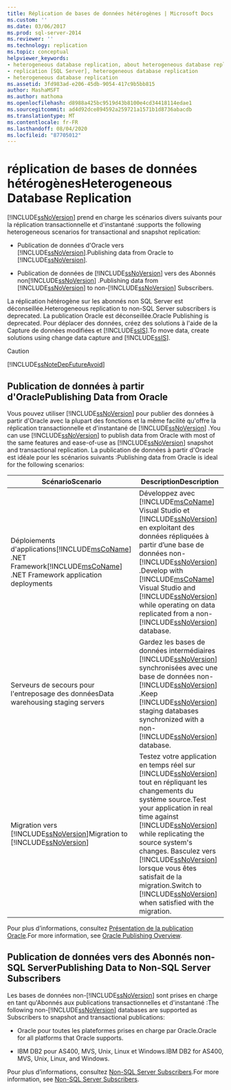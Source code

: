```yaml
---
title: Réplication de bases de données hétérogènes | Microsoft Docs
ms.custom: ''
ms.date: 03/06/2017
ms.prod: sql-server-2014
ms.reviewer: ''
ms.technology: replication
ms.topic: conceptual
helpviewer_keywords:
- heterogeneous database replication, about heterogeneous database replication
- replication [SQL Server], heterogeneous database replication
- heterogeneous database replication
ms.assetid: 3fd983ad-e206-45db-9054-417c9b5bb815
author: MashaMSFT
ms.author: mathoma
ms.openlocfilehash: d8988a425bc9519d43b8100e4cd34418114edae1
ms.sourcegitcommit: ad4d92dce894592a259721a1571b1d8736abacdb
ms.translationtype: MT
ms.contentlocale: fr-FR
ms.lasthandoff: 08/04/2020
ms.locfileid: "87705012"
---
```

# <a name="heterogeneous-database-replication"></a><span data-ttu-id="33a93-102">réplication de bases de données hétérogènes</span><span class="sxs-lookup"><span data-stu-id="33a93-102">Heterogeneous Database Replication</span></span>
  [!INCLUDE[ssNoVersion](../../../includes/ssnoversion-md.md)] <span data-ttu-id="33a93-103">prend en charge les scénarios divers suivants pour la réplication transactionnelle et d'instantané :</span><span class="sxs-lookup"><span data-stu-id="33a93-103">supports the following heterogeneous scenarios for transactional and snapshot replication:</span></span>  
  
-   <span data-ttu-id="33a93-104">Publication de données d'Oracle vers [!INCLUDE[ssNoVersion](../../../includes/ssnoversion-md.md)].</span><span class="sxs-lookup"><span data-stu-id="33a93-104">Publishing data from Oracle to [!INCLUDE[ssNoVersion](../../../includes/ssnoversion-md.md)].</span></span>  
  
-   <span data-ttu-id="33a93-105">Publication de données de [!INCLUDE[ssNoVersion](../../../includes/ssnoversion-md.md)] vers des Abonnés non[!INCLUDE[ssNoVersion](../../../includes/ssnoversion-md.md)] .</span><span class="sxs-lookup"><span data-stu-id="33a93-105">Publishing data from [!INCLUDE[ssNoVersion](../../../includes/ssnoversion-md.md)] to non-[!INCLUDE[ssNoVersion](../../../includes/ssnoversion-md.md)] Subscribers.</span></span>  
  
 <span data-ttu-id="33a93-106">La réplication hétérogène sur les abonnés non SQL Server est déconseillée.</span><span class="sxs-lookup"><span data-stu-id="33a93-106">Heterogeneous replication to non-SQL Server subscribers is deprecated.</span></span> <span data-ttu-id="33a93-107">La publication Oracle est déconseillée.</span><span class="sxs-lookup"><span data-stu-id="33a93-107">Oracle Publishing is deprecated.</span></span> <span data-ttu-id="33a93-108">Pour déplacer des données, créez des solutions à l'aide de la Capture de données modifiées et [!INCLUDE[ssIS](../../../includes/ssis-md.md)].</span><span class="sxs-lookup"><span data-stu-id="33a93-108">To move data, create solutions using change data capture and [!INCLUDE[ssIS](../../../includes/ssis-md.md)].</span></span>  
  
> [!CAUTION]  
>  [!INCLUDE[ssNoteDepFutureAvoid](../../../includes/ssnotedepfutureavoid-md.md)]  
  
## <a name="publishing-data-from-oracle"></a><span data-ttu-id="33a93-109">Publication de données à partir d'Oracle</span><span class="sxs-lookup"><span data-stu-id="33a93-109">Publishing Data from Oracle</span></span>  
 <span data-ttu-id="33a93-110">Vous pouvez utiliser [!INCLUDE[ssNoVersion](../../../includes/ssnoversion-md.md)] pour publier des données à partir d'Oracle avec la plupart des fonctions et la même facilité qu'offre la réplication transactionnelle et d'instantané de [!INCLUDE[ssNoVersion](../../../includes/ssnoversion-md.md)] .</span><span class="sxs-lookup"><span data-stu-id="33a93-110">You can use [!INCLUDE[ssNoVersion](../../../includes/ssnoversion-md.md)] to publish data from Oracle with most of the same features and ease-of-use as [!INCLUDE[ssNoVersion](../../../includes/ssnoversion-md.md)] snapshot and transactional replication.</span></span> <span data-ttu-id="33a93-111">La publication de données à partir d'Oracle est idéale pour les scénarios suivants :</span><span class="sxs-lookup"><span data-stu-id="33a93-111">Publishing data from Oracle is ideal for the following scenarios:</span></span>  
  
|<span data-ttu-id="33a93-112">Scénario</span><span class="sxs-lookup"><span data-stu-id="33a93-112">Scenario</span></span>|<span data-ttu-id="33a93-113">Description</span><span class="sxs-lookup"><span data-stu-id="33a93-113">Description</span></span>|  
|--------------|-----------------|  
|<span data-ttu-id="33a93-114">Déploiements d'applications[!INCLUDE[msCoName](../../../includes/msconame-md.md)] .NET Framework</span><span class="sxs-lookup"><span data-stu-id="33a93-114">[!INCLUDE[msCoName](../../../includes/msconame-md.md)] .NET Framework application deployments</span></span>|<span data-ttu-id="33a93-115">Développez avec [!INCLUDE[msCoName](../../../includes/msconame-md.md)] Visual Studio et [!INCLUDE[ssNoVersion](../../../includes/ssnoversion-md.md)] en exploitant des données répliquées à partir d’une base de données non-[!INCLUDE[ssNoVersion](../../../includes/ssnoversion-md.md)] .</span><span class="sxs-lookup"><span data-stu-id="33a93-115">Develop with [!INCLUDE[msCoName](../../../includes/msconame-md.md)] Visual Studio and [!INCLUDE[ssNoVersion](../../../includes/ssnoversion-md.md)] while operating on data replicated from a non-[!INCLUDE[ssNoVersion](../../../includes/ssnoversion-md.md)] database.</span></span>|  
|<span data-ttu-id="33a93-116">Serveurs de secours pour l'entreposage des données</span><span class="sxs-lookup"><span data-stu-id="33a93-116">Data warehousing staging servers</span></span>|<span data-ttu-id="33a93-117">Gardez les bases de données intermédiaires [!INCLUDE[ssNoVersion](../../../includes/ssnoversion-md.md)] synchronisées avec une base de données non-[!INCLUDE[ssNoVersion](../../../includes/ssnoversion-md.md)] .</span><span class="sxs-lookup"><span data-stu-id="33a93-117">Keep [!INCLUDE[ssNoVersion](../../../includes/ssnoversion-md.md)] staging databases synchronized with a non-[!INCLUDE[ssNoVersion](../../../includes/ssnoversion-md.md)] database.</span></span>|  
|<span data-ttu-id="33a93-118">Migration vers [!INCLUDE[ssNoVersion](../../../includes/ssnoversion-md.md)]</span><span class="sxs-lookup"><span data-stu-id="33a93-118">Migration to [!INCLUDE[ssNoVersion](../../../includes/ssnoversion-md.md)]</span></span>|<span data-ttu-id="33a93-119">Testez votre application en temps réel sur [!INCLUDE[ssNoVersion](../../../includes/ssnoversion-md.md)] tout en répliquant les changements du système source.</span><span class="sxs-lookup"><span data-stu-id="33a93-119">Test your application in real time against [!INCLUDE[ssNoVersion](../../../includes/ssnoversion-md.md)] while replicating the source system's changes.</span></span> <span data-ttu-id="33a93-120">Basculez vers [!INCLUDE[ssNoVersion](../../../includes/ssnoversion-md.md)] lorsque vous êtes satisfait de la migration.</span><span class="sxs-lookup"><span data-stu-id="33a93-120">Switch to [!INCLUDE[ssNoVersion](../../../includes/ssnoversion-md.md)] when satisfied with the migration.</span></span>|  
  
 <span data-ttu-id="33a93-121">Pour plus d’informations, consultez [Présentation de la publication Oracle](oracle-publishing-overview.md).</span><span class="sxs-lookup"><span data-stu-id="33a93-121">For more information, see [Oracle Publishing Overview](oracle-publishing-overview.md).</span></span>  
  
## <a name="publishing-data-to-non-sql-server-subscribers"></a><span data-ttu-id="33a93-122">Publication de données vers des Abonnés non-SQL Server</span><span class="sxs-lookup"><span data-stu-id="33a93-122">Publishing Data to Non-SQL Server Subscribers</span></span>  
 <span data-ttu-id="33a93-123">Les bases de données non-[!INCLUDE[ssNoVersion](../../../includes/ssnoversion-md.md)] sont prises en charge en tant qu'Abonnés aux publications transactionnelles et d'instantané :</span><span class="sxs-lookup"><span data-stu-id="33a93-123">The following non-[!INCLUDE[ssNoVersion](../../../includes/ssnoversion-md.md)] databases are supported as Subscribers to snapshot and transactional publications:</span></span>  
  
-   <span data-ttu-id="33a93-124">Oracle pour toutes les plateformes prises en charge par Oracle.</span><span class="sxs-lookup"><span data-stu-id="33a93-124">Oracle for all platforms that Oracle supports.</span></span>  
  
-   <span data-ttu-id="33a93-125">IBM DB2 pour AS400, MVS, Unix, Linux et Windows.</span><span class="sxs-lookup"><span data-stu-id="33a93-125">IBM DB2 for AS400, MVS, Unix, Linux, and Windows.</span></span>  
  
 <span data-ttu-id="33a93-126">Pour plus d’informations, consultez [Non-SQL Server Subscribers](non-sql-server-subscribers.md).</span><span class="sxs-lookup"><span data-stu-id="33a93-126">For more information, see [Non-SQL Server Subscribers](non-sql-server-subscribers.md).</span></span>  
  
  
